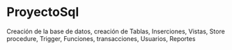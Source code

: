 # ProyectoSql
Creación de la base de datos,
creación de Tablas,
Inserciones,
Vistas,
Store procedure,
Trigger,
Funciones,
transacciones,
Usuarios,
Reportes
